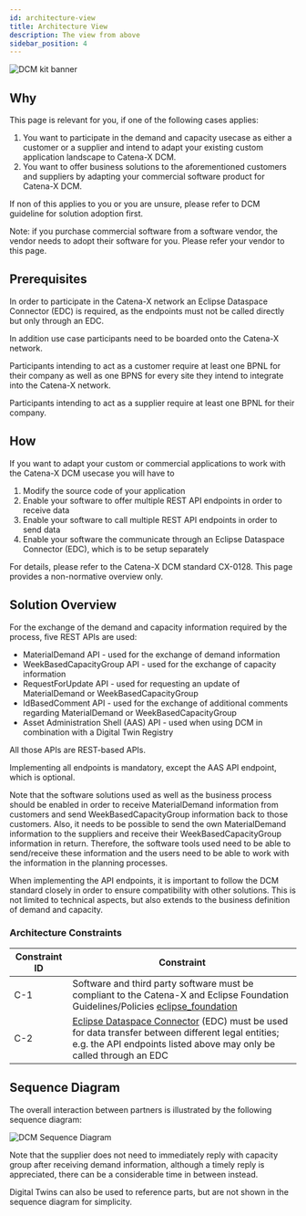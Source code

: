 ```yaml
---
id: architecture-view
title: Architecture View
description: The view from above
sidebar_position: 4
---
```


![DCM kit banner](@site/static/img/DCMKitLogoIcon-min.png)

## Why​

This page is relevant for you, if one of the following cases applies:

1. You want to participate in the demand and capacity usecase as either a customer or a supplier and intend to adapt your existing custom application landscape to Catena-X DCM.
2. You want to offer business solutions to the aforementioned customers and suppliers by adapting your commercial software product for Catena-X DCM.

If non of this applies to you or you are unsure, please refer to DCM guideline for solution adoption first.

Note: if you purchase commercial software from a software vendor, the vendor needs to adopt their software for you. Please refer your vendor to this page.

## Prerequisites

In order to participate in the Catena-X network an Eclipse Dataspace Connector (EDC) is required, as the endpoints must not be called directly but only through an EDC.

In addition use case participants need to be boarded onto the Catena-X network.

Participants intending to act as a customer require at least one BPNL for their company as well as one BPNS for every site they intend to integrate into the Catena-X network.

Participants intending to act as a supplier require at least one BPNL for their company.

## How

If you want to adapt your custom or commercial applications to work with the Catena-X DCM usecase you will have to

1. Modify the source code of your application
2. Enable your software to offer multiple REST API endpoints in order to receive data
3. Enable your software to call multiple REST API endpoints in order to send data
4. Enable your software the communicate through an  Eclipse Dataspace Connector (EDC), which is to be setup separately

For details, please refer to the Catena-X DCM standard CX-0128. This page provides a non-normative overview only.

## Solution Overview

For the exchange of the demand and capacity information required by the process, five REST APIs are used:

- MaterialDemand API - used for the exchange of demand information
- WeekBasedCapacityGroup API - used for the exchange of capacity information
- RequestForUpdate API - used for requesting an update of MaterialDemand or WeekBasedCapacityGroup
- IdBasedComment API - used for the exchange of additional comments regarding MaterialDemand or WeekBasedCapacityGroup
- Asset Administration Shell (AAS) API - used when using DCM in combination with a Digital Twin Registry

All those APIs are REST-based APIs.

Implementing all endpoints is mandatory, except the AAS API endpoint, which is optional.

Note that the software solutions used as well as the business process should be enabled in order to receive MaterialDemand information from customers and send WeekBasedCapacityGroup information back to those customers. Also, it needs to be possible to send the own MaterialDemand information to the suppliers and receive their WeekBasedCapacityGroup information in return. Therefore, the software tools used need to be able to send/receive these information and the users need to be able to work with the information in the planning processes.

When implementing the API endpoints, it is important to follow the DCM standard closely in order to ensure compatibility with other solutions. This is not limited to technical aspects, but also extends to the business definition of demand and capacity.

### Architecture Constraints

| Constraint ID | Constraint |
| ------------- | ------------- |
| C-1 | Software and third party software must be compliant to the Catena-X and Eclipse Foundation Guidelines/Policies [eclipse_foundation](https://www.eclipse.org/projects/dev_process/) |
| C-2 | [Eclipse Dataspace Connector](https://github.com/eclipse-tractusx/tractusx-edc/tree/main) (EDC) must be used for data transfer between different legal entities; e.g. the API endpoints listed above may only be called through an EDC |

## Sequence Diagram

The overall interaction between partners is illustrated by the following sequence diagram:

![DCM Sequence Diagram](@site/static/img/dcm/dcm_arc42_seqence_diagram_no_background_white.svg)

Note that the supplier does not need to immediately reply with capacity group after receiving demand information, although a timely reply is appreciated, there can be a considerable time in between instead.

Digital Twins can also be used to reference parts, but are not shown in the sequence diagram for simplicity.
